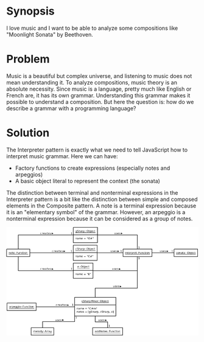 # Synopsis

I love music and I want to be able to analyze some compositions like "Moonlight Sonata" by Beethoven.

# Problem

Music is a beautiful but complex universe, and listening to music does not mean understanding it. To analyze compositions, music theory is an absolute necessity. Since music is a language, pretty much like English or French are, it has its own grammar. Understanding this grammar makes it possible to understand a composition. But here the question is: how do we describe a grammar with a programming language?

# Solution

The Interpreter pattern is exactly what we need to tell JavaScript how to interpret music grammar. Here we can have:

  * Factory functions to create expressions (especially notes and arpeggios)
  * A basic object literal to represent the context (the sonata)

The distinction between terminal and nonterminal expressions in the Interpreter pattern is a bit like the distinction between simple and composed elements in the Composite pattern. A note is a terminal expression because it is an "elementary symbol" of the grammar. However, an arpeggio is a nonterminal expression because it can be considered as a group of notes.

![Interpreter (idiomatic)](Interpreter.png)
